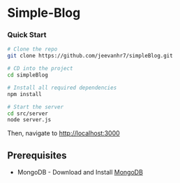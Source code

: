 # Simple-Blog

### Quick Start

```bash
# Clone the repo
git clone https://github.com/jeevanhr7/simpleBlog.git

# CD into the project
cd simpleBlog

# Install all required dependencies
npm install

# Start the server
cd src/server
node server.js
```

Then, navigate to [http://localhost:3000](http://localhost:8000)
	


## Prerequisites

* MongoDB - Download and Install [MongoDB](http://www.mongodb.org/downloads) 

